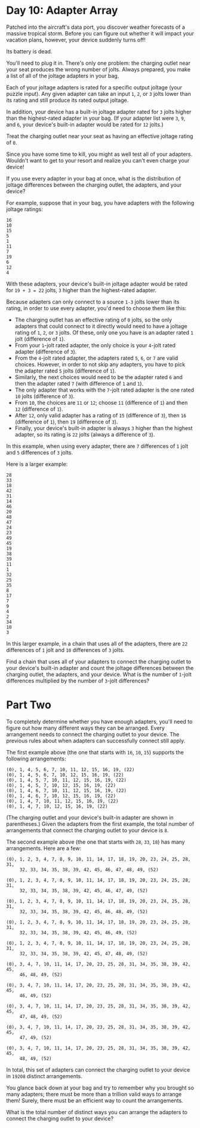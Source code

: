 # Day 10: Adapter Array

Patched into the aircraft's data port, you discover weather forecasts
of a massive tropical storm. Before you can figure out whether it
will impact your vacation plans, however, your device suddenly turns
off!

Its battery is dead.

You'll need to plug it in. There's only one problem: the charging
outlet near your seat produces the wrong number of jolts. Always
prepared, you make a list of all of the joltage adapters in your
bag.

Each of your joltage adapters is rated for a specific output joltage
(your puzzle input). Any given adapter can take an input `1`, `2`, or
`3` jolts lower than its rating and still produce its rated output
joltage.

In addition, your device has a built-in joltage adapter rated for
`3` jolts higher than the highest-rated adapter in your bag. (If your
adapter list were `3`, `9`, and `6`, your device's built-in adapter would
be rated for `12` jolts.)

Treat the charging outlet near your seat as having an effective
joltage rating of `0`.

Since you have some time to kill, you might as well test all of
your adapters. Wouldn't want to get to your resort and realize you
can't even charge your device!

If you use every adapter in your bag at once, what is the distribution
of joltage differences between the charging outlet, the adapters,
and your device?

For example, suppose that in your bag, you have adapters with the
following joltage ratings:

~~~~
16
10
15
5
1
11
7
19
6
12
4
~~~~

With these adapters, your device's built-in joltage adapter would
be rated for `19 + 3 = 22` jolts, `3` higher than the highest-rated
adapter.

Because adapters can only connect to a source `1-3` jolts lower than
its rating, in order to use every adapter, you'd need to choose
them like this:

* The charging outlet has an effective rating of `0` jolts, so the only
  adapters that could connect to it directly would need to have a
  joltage rating of `1`, `2`, or `3` jolts. Of these, only one you have is an
  adapter rated `1` jolt (difference of `1`).
* From your `1`-jolt rated adapter, the only choice is your `4`-jolt rated
  adapter (difference of `3`).
* From the `4`-jolt rated adapter, the adapters rated `5`, `6`, or `7` are
  valid choices. However, in order to not skip any adapters, you have to pick
  the adapter rated `5` jolts (difference of `1`).
* Similarly, the next choices would need to be the adapter rated `6` and
  then the adapter rated `7` (with difference of `1` and `1`).
* The only adapter that works with the `7`-jolt rated adapter is the one
  rated `10` jolts (difference of `3`).
* From `10`, the choices are `11` or `12`; choose `11` (difference of `1`)
  and then `12` (difference of `1`).
* After `12`, only valid adapter has a rating of `15` (difference of `3`),
  then `16` (difference of `1`), then `19` (difference of `3`).
* Finally, your device's built-in adapter is always `3` higher than the
  highest adapter, so its rating is `22` jolts (always a difference of `3`).

In this example, when using every adapter, there are `7` differences
of `1` jolt and `5` differences of `3` jolts.

Here is a larger example:

~~~~
28
33
18
42
31
14
46
20
48
47
24
23
49
45
19
38
39
11
1
32
25
35
8
17
7
9
4
2
34
10
3
~~~~

In this larger example, in a chain that uses all of the adapters,
there are `22` differences of `1` jolt and `10` differences of `3` jolts.

Find a chain that uses all of your adapters to connect the charging
outlet to your device's built-in adapter and count the joltage
differences between the charging outlet, the adapters, and your
device. What is the number of `1`-jolt differences multiplied by the
number of `3`-jolt differences?

# Part Two

To completely determine whether you have enough adapters, you'll
need to figure out how many different ways they can be arranged.
Every arrangement needs to connect the charging outlet to your
device. The previous rules about when adapters can successfully
connect still apply.

The first example above (the one that starts with `16`, `10`, `15`)
supports the following arrangements:

~~~~
(0), 1, 4, 5, 6, 7, 10, 11, 12, 15, 16, 19, (22)
(0), 1, 4, 5, 6, 7, 10, 12, 15, 16, 19, (22)
(0), 1, 4, 5, 7, 10, 11, 12, 15, 16, 19, (22)
(0), 1, 4, 5, 7, 10, 12, 15, 16, 19, (22)
(0), 1, 4, 6, 7, 10, 11, 12, 15, 16, 19, (22)
(0), 1, 4, 6, 7, 10, 12, 15, 16, 19, (22)
(0), 1, 4, 7, 10, 11, 12, 15, 16, 19, (22)
(0), 1, 4, 7, 10, 12, 15, 16, 19, (22)
~~~~

(The charging outlet and your device's built-in adapter are shown
in parentheses.) Given the adapters from the first example, the
total number of arrangements that connect the charging outlet to
your device is `8`.

The second example above (the one that starts with `28`, `33`, `18`) has
many arrangements. Here are a few:

~~~~
(0), 1, 2, 3, 4, 7, 8, 9, 10, 11, 14, 17, 18, 19, 20, 23, 24, 25, 28, 31,
     32, 33, 34, 35, 38, 39, 42, 45, 46, 47, 48, 49, (52)

(0), 1, 2, 3, 4, 7, 8, 9, 10, 11, 14, 17, 18, 19, 20, 23, 24, 25, 28, 31,
     32, 33, 34, 35, 38, 39, 42, 45, 46, 47, 49, (52)

(0), 1, 2, 3, 4, 7, 8, 9, 10, 11, 14, 17, 18, 19, 20, 23, 24, 25, 28, 31,
     32, 33, 34, 35, 38, 39, 42, 45, 46, 48, 49, (52)

(0), 1, 2, 3, 4, 7, 8, 9, 10, 11, 14, 17, 18, 19, 20, 23, 24, 25, 28, 31,
     32, 33, 34, 35, 38, 39, 42, 45, 46, 49, (52)

(0), 1, 2, 3, 4, 7, 8, 9, 10, 11, 14, 17, 18, 19, 20, 23, 24, 25, 28, 31,
     32, 33, 34, 35, 38, 39, 42, 45, 47, 48, 49, (52)

(0), 3, 4, 7, 10, 11, 14, 17, 20, 23, 25, 28, 31, 34, 35, 38, 39, 42, 45,
     46, 48, 49, (52)

(0), 3, 4, 7, 10, 11, 14, 17, 20, 23, 25, 28, 31, 34, 35, 38, 39, 42, 45,
     46, 49, (52)

(0), 3, 4, 7, 10, 11, 14, 17, 20, 23, 25, 28, 31, 34, 35, 38, 39, 42, 45,
     47, 48, 49, (52)

(0), 3, 4, 7, 10, 11, 14, 17, 20, 23, 25, 28, 31, 34, 35, 38, 39, 42, 45,
     47, 49, (52)

(0), 3, 4, 7, 10, 11, 14, 17, 20, 23, 25, 28, 31, 34, 35, 38, 39, 42, 45,
     48, 49, (52)
~~~~

In total, this set of adapters can connect the charging outlet to
your device in `19208` distinct arrangements.

You glance back down at your bag and try to remember why you brought
so many adapters; there must be more than a trillion valid ways to
arrange them! Surely, there must be an efficient way to count the
arrangements.

What is the total number of distinct ways you can arrange the
adapters to connect the charging outlet to your device?
